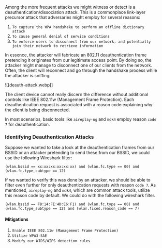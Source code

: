 
Among the more frequent attacks we might witness or detect is a deauthentication/dissociation attack. This is a commonplace link-layer precursor attack that adversaries might employ for several reasons:

1. `To capture the WPA handshake to perform an offline dictionary attack`
2. `To cause general denial of service conditions`
3. `To enforce users to disconnect from our network, and potentially join their network to retrieve information`

In essence, the attacker will fabricate an 802.11 deauthentication frame pretending it originates from our legitimate access point. By doing so, the attacker might manage to disconnect one of our clients from the network. Often, the client will reconnect and go through the handshake process while the attacker is sniffing.

![[deauth-attack.webp]]

The client device cannot really discern the difference without additional controls like IEEE 802.11w (Management Frame Protection). Each deauthentication request is associated with a reason code explaining why the client is being disconnected.

In most scenarios, basic tools like `aireplay-ng` and `mdk4` employ reason `code 7` for deauthentication.

### Identifying Deauthentication Attacks

Suppose we wanted to take a look at the deauthentication frames from our BSSID or an attacker pretending to send these from our BSSID, we could use the following Wireshark filter:

```
(wlan.bssid == xx:xx:xx:xx:xx:xx) and (wlan.fc.type == 00) and (wlan.fc.type_subtype == 12)
```

If we wanted to verify this was done by an attacker, we should be able to filter even further for only deauthentication requests with reason `code 7`. As mentioned, `aireplay-ng` and `mdk4`, which are common attack tools, utilize this reason code by default. We could do with the following wireshark filter.

```
(wlan.bssid == F8:14:FE:4D:E6:F1) and (wlan.fc.type == 00) and (wlan.fc.type_subtype == 12) and (wlan.fixed.reason_code == 7)
```

#### Mitigations 

1. `Enable IEEE 802.11w (Management Frame Protection)`
2. `Utilize WPA3-SAE`
3. `Modify our WIDS/WIPS detection rules`